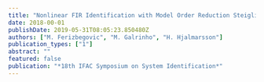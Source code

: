 ```yaml
---
title: "Nonlinear FIR Identification with Model Order Reduction Steiglitz-McBride"
date: 2018-00-01
publishDate: 2019-05-31T08:05:23.850480Z
authors: ["M. Ferizbegovic", "M. Galrinho", "H. Hjalmarsson"]
publication_types: ["1"]
abstract: ""
featured: false
publication: "*18th IFAC Symposium on System Identification*"
---
```



